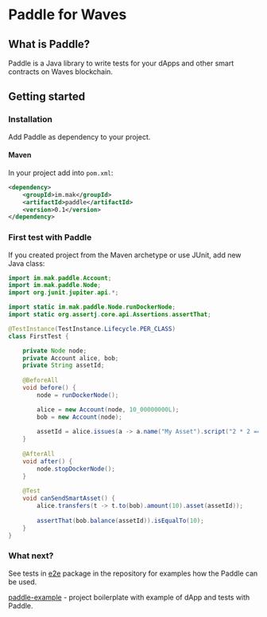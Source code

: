# Paddle for Waves

## What is Paddle?

Paddle is a Java library to write tests for your dApps and other smart contracts on Waves blockchain.

## Getting started

### Installation

Add Paddle as dependency to your project.

#### Maven

In your project add into `pom.xml`:

```xml
<dependency>
    <groupId>im.mak</groupId>
    <artifactId>paddle</artifactId>
    <version>0.1</version>
</dependency>
```

### First test with Paddle

If you created project from the Maven archetype or use JUnit, add new Java class:

```java
import im.mak.paddle.Account;
import im.mak.paddle.Node;
import org.junit.jupiter.api.*;

import static im.mak.paddle.Node.runDockerNode;
import static org.assertj.core.api.Assertions.assertThat;

@TestInstance(TestInstance.Lifecycle.PER_CLASS)
class FirstTest {

    private Node node;
    private Account alice, bob;
    private String assetId;
    
    @BeforeAll
    void before() {
        node = runDockerNode();

        alice = new Account(node, 10_00000000L);
        bob = new Account(node);
        
        assetId = alice.issues(a -> a.name("My Asset").script("2 * 2 == 4")).getId().toString();
    }
    
    @AfterAll
    void after() {
        node.stopDockerNode();
    }
    
    @Test
    void canSendSmartAsset() {
        alice.transfers(t -> t.to(bob).amount(10).asset(assetId));
        
        assertThat(bob.balance(assetId)).isEqualTo(10);
    }
}
```

### What next?

See tests in [e2e](https://github.com/msmolyakov/paddle/tree/master/src/test/java/im/mak/paddle/e2e) package in the repository for examples how the Paddle can be used.

[paddle-example](https://github.com/msmolyakov/paddle-example) - project boilerplate with example of dApp and tests with Paddle.
